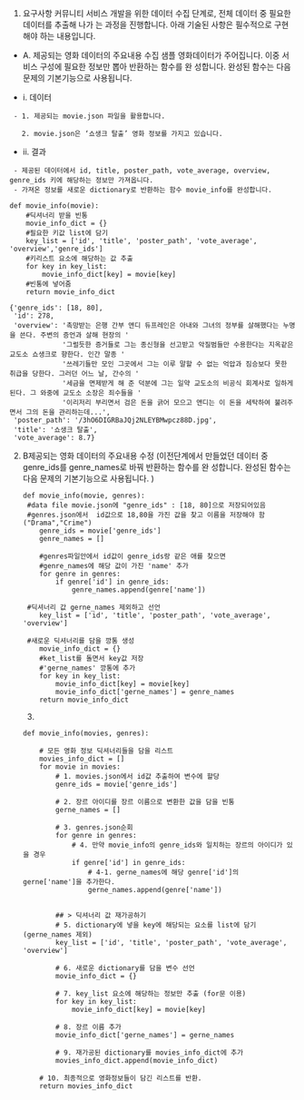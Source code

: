 1.  요구사항  커뮤니티 서비스 개발을 위한 데이터 수집 단계로, 전체 데이터 중 필요한 데이터를 추출해 나가 는 과정을 진행합니다. 아래 기술된 사항은 필수적으로 구현해야 하는 내용입니다.

   - A. 제공되는 영화 데이터의 주요내용 수집  샘플 영화데이터가 주어집니다. 이중 서비스 구성에 필요한 정보만 뽑아 반환하는 함수를 완 성합니다. 완성된 함수는 다음 문제의 기본기능으로 사용됩니다.

   -  i. 데이터  

     - 1. 제공되는 movie.json 파일을 활용합니다. 

       2. movie.json은 ‘쇼생크 탈출’ 영화 정보를 가지고 있습니다.

   -  ii. 결과 

     - 제공된 데이터에서 id, title, poster_path, vote_average, overview, genre_ids 키에 해당하는 정보만 가져옵니다. 
     - 가져온 정보를 새로운 dictionary로 반환하는 함수 movie_info를 완성합니다.

```
def movie_info(movie):
	#딕셔너리 받을 빈통
    movie_info_dict = {}
    #필요한 키값 list에 담기
    key_list = ['id', 'title', 'poster_path', 'vote_average', 'overview','genre_ids']
	#키리스트 요소에 해당하는 값 추출
    for key in key_list:
        movie_info_dict[key] = movie[key]
    #빈통에 넣어줌
    return movie_info_dict
```

```
{'genre_ids': [18, 80],
 'id': 278,
 'overview': '촉망받는 은행 간부 앤디 듀프레인은 아내와 그녀의 정부를 살해했다는 누명을 쓴다. 주변의 증언과 살해 현장의 '
             '그럴듯한 증거들로 그는 종신형을 선고받고 악질범들만 수용한다는 지옥같은 교도소 쇼생크로 향한다. 인간 말종 '
             '쓰레기들만 모인 그곳에서 그는 이루 말할 수 없는 억압과 짐승보다 못한 취급을 당한다. 그러던 어느 날, 간수의 '
             '세금을 면제받게 해 준 덕분에 그는 일약 교도소의 비공식 회계사로 일하게 된다. 그 와중에 교도소 소장은 죄수들을 '
             '이리저리 부리면서 검은 돈을 긁어 모으고 앤디는 이 돈을 세탁하여 불려주면서 그의 돈을 관리하는데...',
 'poster_path': '/3hO6DIGRBaJQj2NLEYBMwpcz88D.jpg',
 'title': '쇼생크 탈출',
 'vote_average': 8.7}
```





2. B제공되는 영화 데이터의 주요내용 수정  (이전단계에서 만들었던 데이터 중 genre_ids를 genre_names로 바꿔 반환하는 함수를 완 성합니다. 완성된 함수는 다음 문제의 기본기능으로 사용됩니다. )

   ```
   def movie_info(movie, genres):
   	#data file movie.json에 "genre_ids" : [18, 80]으로 저장되어있음
   	#genres.json에서  id값으로 18,80을 가진 값을 찾고 이름을 저장해야 함 ("Drama","Crime")
       genre_ids = movie['genre_ids']
       genre_names = []
       
       #genres파일안에서 id값이 genre_ids랑 같은 애를 찾으면 
       #genre_names에 해당 값이 가진 'name' 추가
       for genre in genres:
           if genre['id'] in genre_ids:
               genre_names.append(genre['name'])
               
   	#딕셔너리 값 gerne_names 제외하고 선언
       key_list = ['id', 'title', 'poster_path', 'vote_average', 'overview']
   	
   	#새로운 딕셔너리를 담을 깡통 생성
       movie_info_dict = {}
       #ket_list를 돌면서 key값 저장
       #'gerne_names' 깡통에 추가
       for key in key_list:
           movie_info_dict[key] = movie[key]
           movie_info_dict['gerne_names'] = genre_names
       return movie_info_dict
   ```

   

   3.

   ```
   def movie_info(movies, genres):
   
       # 모든 영화 정보 딕셔너리들을 담을 리스트
       movies_info_dict = []
       for movie in movies:
           # 1. movies.json에서 id값 추출하여 변수에 할당
           genre_ids = movie['genre_ids']
   
           # 2. 장르 아이디를 장르 이름으로 변환한 값을 담을 빈통
           gerne_names = []
   
           # 3. genres.json순회
           for genre in genres: 
               # 4. 만약 movie_info의 genre_ids와 일치하는 장르의 아이디가 있을 경우
               if genre['id'] in genre_ids: 
                   # 4-1. gerne_names에 해당 genre['id']의 gerne['name']을 추가한다.
                   gerne_names.append(genre['name']) 
   
   
           ## > 딕셔너리 값 재가공하기 
           # 5. dictionary에 넣을 key에 해당되는 요소를 list에 담기 (gerne_names 제외)
           key_list = ['id', 'title', 'poster_path', 'vote_average', 'overview']
   
           # 6. 새로운 dictionary를 담을 변수 선언
           movie_info_dict = {}
   
           # 7. key_list 요소에 해당하는 정보만 추출 (for문 이용)
           for key in key_list:
               movie_info_dict[key] = movie[key]
   
           # 8. 장르 이름 추가
           movie_info_dict['gerne_names'] = gerne_names
   
           # 9. 재가공된 dictionary를 movies_info_dict에 추가
           movies_info_dict.append(movie_info_dict)
   
       # 10. 최종적으로 영화정보들이 담긴 리스트를 반환.
       return movies_info_dict
   ```

   

